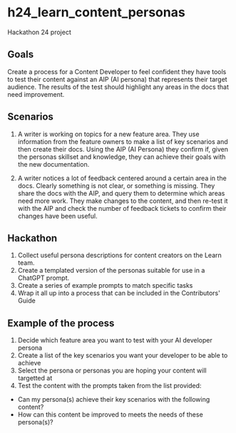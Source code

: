 # h24_learn_content_personas
Hackathon 24 project



## Goals

Create a process for a Content Developer to feel confident they have tools to test their content against an AIP (AI persona) that represents their target audience.
The results of the test should highlight any areas in the docs that need improvement.

## Scenarios

1. A writer is working on topics for a new feature area. They use information from the feature owners to make a list of key scenarios and then create their docs.
Using the AIP (AI Persona) they confirm if, given the personas skillset and knowledge, they can achieve their goals with the new documentation.

2. A writer notices a lot of feedback centered around a certain area in the docs. Clearly something is not clear, or something is missing. They share the docs with the AIP, and query them to determine which areas need more work. They make changes to the content, and then re-test it with the AIP and check the number of feedback tickets to confirm their changes have been useful.


## Hackathon 

1. Collect useful persona descriptions for content creators on the Learn team.
2. Create a templated version of the personas suitable for use in a ChatGPT prompt.
3. Create a series of example prompts to match specific tasks
4. Wrap it all up into a process that can be included in the Contributors' Guide

## Example of the process

1. Decide which feature area you want to test with your AI developer persona
2. Create a list of the key scenarios you want your developer to be able to achieve
3. Select the persona or personas you are hoping your content will targetted at
4. Test the content with the prompts taken from the list provided:
   
* Can my persona(s) achieve their key scenarios with the following content?
* How can this content be improved to meets the needs of these persona(s)?

   
   
